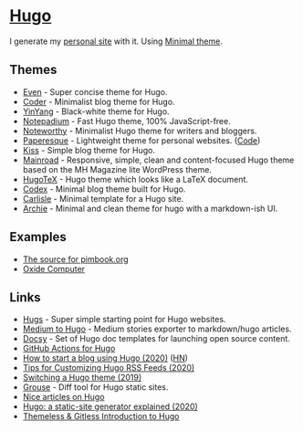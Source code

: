 # [Hugo](https://gohugo.io)

I generate my [personal site](https://nikitavoloboev.xyz) with it. Using [Minimal theme](https://github.com/calintat/minimal).

## Themes

- [Even](https://github.com/olOwOlo/hugo-theme-even) - Super concise theme for Hugo.
- [Coder](https://github.com/luizdepra/hugo-coder/) - Minimalist blog theme for Hugo.
- [YinYang](https://github.com/joway/hugo-theme-yinyang/) - Black-white theme for Hugo.
- [Notepadium](https://github.com/cntrump/hugo-notepadium) - Fast Hugo theme, 100% JavaScript-free.
- [Noteworthy](https://github.com/kimcc/hugo-theme-noteworthy) - Minimalist Hugo theme for writers and bloggers.
- [Paperesque](https://themes.gohugo.io/paperesque/) - Lightweight theme for personal websites. ([Code](https://github.com/capnfabs/paperesque))
- [Kiss](https://github.com/ribice/kiss) - Simple blog theme for Hugo.
- [Mainroad](https://github.com/Vimux/Mainroad) - Responsive, simple, clean and content-focused Hugo theme based on the MH Magazine lite WordPress theme.
- [HugoTeX](https://github.com/7ma7X/HugoTeX) - Hugo theme which looks like a LaTeX document.
- [Codex](https://github.com/jakewies/hugo-theme-codex) - Minimal blog theme built for Hugo.
- [Carlisle](https://github.com/thesephist/carlisle) - Minimal template for a Hugo site.
- [Archie](https://github.com/athul/archie) - Minimal and clean theme for hugo with a markdown-ish UI.

## Examples

- [The source for pimbook.org](https://github.com/pim-book/pim-book.github.io)
- [Oxide Computer](https://github.com/oxidecomputer/design.oxide.computer)

## Links

- [Hugs](https://github.com/bjango/Hugs) - Super simple starting point for Hugo websites.
- [Medium to Hugo](https://github.com/bgadrian/medium-to-hugo) - Medium stories exporter to markdown/hugo articles.
- [Docsy](https://github.com/google/docsy) - Set of Hugo doc templates for launching open source content.
- [GitHub Actions for Hugo](https://github.com/peaceiris/actions-hugo)
- [How to start a blog using Hugo (2020)](https://flaviocopes.com/start-blog-with-hugo/) ([HN](https://news.ycombinator.com/item?id=21978306))
- [Tips for Customizing Hugo RSS Feeds (2020)](https://benjamincongdon.me/blog/2020/01/14/Tips-for-Customizing-Hugo-RSS-Feeds/)
- [Switching a Hugo theme (2019)](https://misha.brukman.net/blog/2019/05/switching-hugo-theme/)
- [Grouse](https://github.com/capnfabs/grouse) - Diff tool for Hugo static sites.
- [Nice articles on Hugo](https://www.ronaldsvilcins.com/tags/hugo/)
- [Hugo: a static-site generator explained (2020)](https://lwn.net/SubscriberLink/825507/77df07d41cec68c4/)
- [Themeless & Gitless Introduction to Hugo](https://www.ii.com/themeless-gitless-intro-hugo/)
